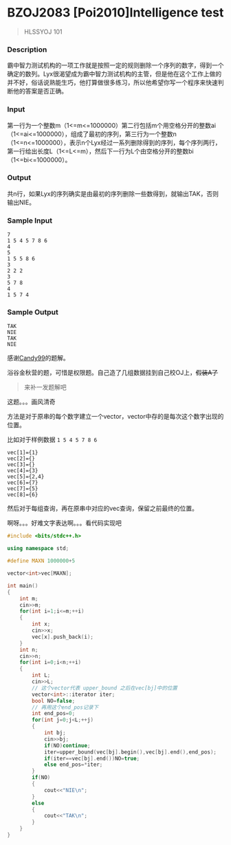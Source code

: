 # BZOJ2083 [Poi2010]Intelligence test

> HLSSYOJ 101

### Description

霸中智力测试机构的一项工作就是按照一定的规则删除一个序列的数字，得到一个确定的数列。Lyx很渴望成为霸中智力测试机构的主管，但是他在这个工作上做的并不好，俗话说熟能生巧，他打算做很多练习，所以他希望你写一个程序来快速判断他的答案是否正确。

### Input

第一行为一个整数m（1<=m<=1000000）第二行包括m个用空格分开的整数ai（1<=ai<=1000000），组成了最初的序列，第三行为一个整数n（1<=n<=1000000），表示n个Lyx经过一系列删除得到的序列，每个序列两行，第一行给出长度L（1<=L<=m），然后下一行为L个由空格分开的整数bi（1<=bi<=1000000）。

### Output

共n行，如果Lyx的序列确实是由最初的序列删除一些数得到，就输出TAK，否则输出NIE。

### Sample Input

```plain
7
1 5 4 5 7 8 6
4
5
1 5 5 8 6
3
2 2 2
3
5 7 8
4
1 5 7 4
```

### Sample Output

```plain
TAK
NIE
TAK
NIE
```

感谢[Candy99](http://www.cnblogs.com/candy99/p/6282303.html)的题解。

浴谷金秋营的题，可惜是权限题。自己造了几组数据挂到自己校OJ上，<del>假装A了</del>

> 来补一发题解吧

这题。。。画风清奇

方法是对于原串的每个数字建立一个vector，vector中存的是每次这个数字出现的位置。

比如对于样例数据 `1 5 4 5 7 8 6`

```plain
vec[1]={1}
vec[2]={}
vec[3]={}
vec[4]={3}
vec[5]={2,4}
vec[6]={7}
vec[7]={5}
vec[8]={6}
```

然后对于每组查询，再在原串中对应的vec查询，保留之前最终的位置。

啊呀。。。好难文字表达啊。。。看代码实现吧

```cpp
#include <bits/stdc++.h>

using namespace std;

#define MAXN 1000000+5

vector<int>vec[MAXN];

int main()
{
    int m;
    cin>>m;
    for(int i=1;i<=m;++i)
    {
        int x;
        cin>>x;
        vec[x].push_back(i);
    }
    int n;
    cin>>n;
    for(int i=0;i<n;++i)
    {
        int L;
        cin>>L;
        // 这个vector代表 upper_bound 之后在vec[bj]中的位置
        vector<int>::iterator iter;
        bool NO=false;
        // 再用这个end_pos记录下
        int end_pos=0;
        for(int j=0;j<L;++j)
        {
            int bj;
            cin>>bj;
            if(NO)continue;
            iter=upper_bound(vec[bj].begin(),vec[bj].end(),end_pos);
            if(iter==vec[bj].end())NO=true;
            else end_pos=*iter;
        }
        if(NO)
        {
            cout<<"NIE\n";
        }
        else
        {
            cout<<"TAK\n";
        }
    }
}

```
